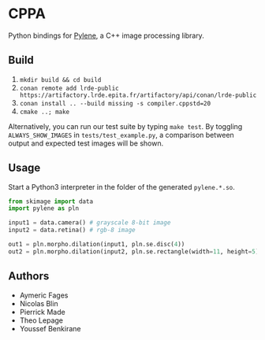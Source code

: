 # CPPA

Python bindings for [Pylene](https://gitlab.lrde.epita.fr/olena/pylene), a C++ image processing library.

## Build

1. `mkdir build && cd build`
2. `conan remote add lrde-public https://artifactory.lrde.epita.fr/artifactory/api/conan/lrde-public`
3. `conan install .. --build missing -s compiler.cppstd=20`
4.  `cmake ..; make`

Alternatively, you can run our test suite by typing `make test`. By toggling `ALWAYS_SHOW_IMAGES` in `tests/test_example.py`, a comparison between output and expected test images will be shown.

## Usage

Start a Python3 interpreter in the folder of the generated `pylene.*.so`.

```python
from skimage import data
import pylene as pln

input1 = data.camera() # grayscale 8-bit image
input2 = data.retina() # rgb-8 image

out1 = pln.morpho.dilation(input1, pln.se.disc(4))
out2 = pln.morpho.dilation(input2, pln.se.rectangle(width=11, height=5))
```

## Authors

- Aymeric Fages
- Nicolas Blin
- Pierrick Made
- Theo Lepage
- Youssef Benkirane